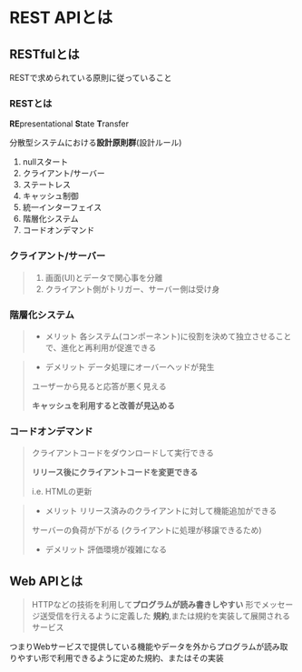 # REST APIとは

## RESTfulとは
RESTで求められている原則に従っていること　

### RESTとは
**RE**presentational **S**tate **T**ransfer

分散型システムにおける**設計原則群**(設計ルール)

1. nullスタート
2. クライアント/サーバー
3. ステートレス
4. キャッシュ制御
5. 統一インターフェイス
6. 階層化システム
7. コードオンデマンド

### クライアント/サーバー
> 1. 画面(UI)とデータで関心事を分離
> 2. クライアント側がトリガー、サーバー側は受け身

### 階層化システム
> - メリット
> 各システム(コンポーネント)に役割を決めて独立させることで、進化と再利用が促進できる

> - デメリット
> データ処理にオーバーヘッドが発生
>
> ユーザーから見ると応答が悪く見える
>
> **キャッシュを利用すると改善が見込める**

### コードオンデマンド
> クライアントコードをダウンロードして実行できる
>
> **リリース後にクライアントコードを変更できる**
>
> i.e. HTMLの更新

> - メリット
> リリース済みのクライアントに対して機能追加ができる
>
> サーバーの負荷が下がる (クライアントに処理が移譲できるため)
>
> - デメリット
> 評価環境が複雑になる

## Web APIとは
> HTTPなどの技術を利用して**プログラムが読み書きしやすい**
> 形でメッセージ送受信を行えるように定義した
> **規約**,または規約を実装して展開されるサービス

つまりWebサービスで提供している機能やデータを外からプログラムが読み取りやすい形で利用できるように定めた規約、またはその実装

